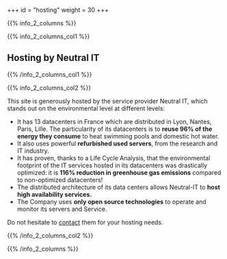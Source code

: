 +++
id = "hosting"
weight = 30
+++

{{% info_2_columns %}}

{{% info_2_columns_col1 %}}

## Hosting by Neutral IT

{{% /info_2_columns_col1 %}}

{{% info_2_columns_col2 %}}

This site is generously hosted by the service provider Neutral IT, which stands out on the environmental level at different levels:

- It has 13 datacenters in France which are distributed in Lyon, Nantes, Paris, Lille. The particularity of its datacenters is to **reuse 96% of the energy they consume** to heat swimming pools and domestic hot water.
- It also uses powerful **refurbished used servers**, from the research and IT industry.
- It has proven, thanks to a Life Cycle Analysis, that the environmental footprint of the IT services hosted in its datacenters was drastically optimized: it is **116% reduction in greenhouse gas emissions** compared to non-optimized datacenters!
- The distributed architecture of its data centers allows Neutral-IT to **host high availability services.**
- The Company uses **only open source technologies** to operate and monitor its servers and Service.

Do not hesitate to [contact](https://neutral-it.com/#contact) them for your hosting needs.

{{% /info_2_columns_col2 %}}

{{% /info_2_columns %}}
